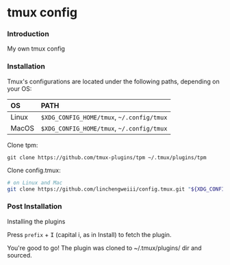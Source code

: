 # tmux config

### Introduction

My own tmux config

### Installation

Tmux's configurations are located under the following paths, depending on your OS:

| OS | PATH |
| :- | :--- |
| Linux | `$XDG_CONFIG_HOME/tmux`, `~/.config/tmux` |
| MacOS | `$XDG_CONFIG_HOME/tmux`, `~/.config/tmux` |

Clone tpm:
```
git clone https://github.com/tmux-plugins/tpm ~/.tmux/plugins/tpm
```

Clone config.tmux:

```sh
# on Linux and Mac
git clone https://github.com/linchengweiii/config.tmux.git "${XDG_CONFIG_HOME:-$HOME/.config}"/tmux
```

### Post Installation

Installing the plugins

Press `prefix` + <kbd>I</kbd> (capital i, as in Install) to fetch the plugin.

You're good to go! The plugin was cloned to ~/.tmux/plugins/ dir and sourced.


